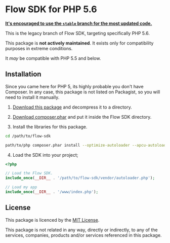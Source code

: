 # Flow SDK for PHP 5.6

**[It's encouraged to use the `stable` branch for the most updated code.](https://github.com/DarkGhostHunter/FlowSdk/tree/stable)**

This is the legacy branch of Flow SDK, targeting specifically PHP 5.6.

This package is **not actively maintained**. It exists only for compatibility purposes in extreme conditions.

It *may* be compatible with PHP 5.5 and below.

## Installation

Since you came here for PHP 5, its highly probable you don't have Composer. In any case, this package is not listed on Packagist, so you will need to install it manually.

1) [Download this package](https://github.com/DarkGhostHunter/FlowSdk/archive/legacy.zip) and decompress it to a directory. 

2) [Download composer.phar](https://getcomposer.org/composer.phar) and put it inside the Flow SDK directory.

3) Install the libraries for this package.

```bash
cd /path/to/flow-sdk

path/to/php composer.phar install --optimize-autoloader --apcu-autoloader --no-dev
```

4) Load the SDK into your project;

```php
<?php

// Load the Flow SDK.
include_once(__DIR__ . '/path/to/flow-sdk/vendor/autoloader.php');

// Load my app
include_once(__DIR__ . '/www/index.php');
```

## License

This package is licenced by the [MIT License](LICENSE).

This package is not related in any way, directly or indirectly, to any of the services, companies, products and/or services referenced in this package.